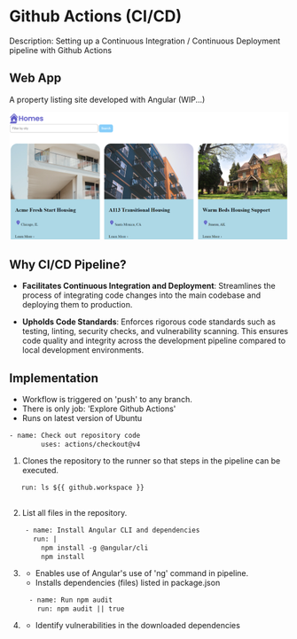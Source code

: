 # Github Actions (CI/CD)
Description: Setting up a Continuous Integration / Continuous Deployment pipeline with Github Actions

## Web App 
A property listing site developed with Angular (WIP...)

![](src/assets/images/app.png)

## Why CI/CD Pipeline?

- **Facilitates Continuous Integration and Deployment**: Streamlines the process of integrating code changes into the main codebase and deploying them to production. 

- **Upholds Code Standards**: Enforces rigorous code standards such as testing, linting, security checks, and vulnerability scanning. This ensures code quality and integrity across the development pipeline compared to local development environments.


## Implementation
- Workflow is triggered on 'push' to any branch. 
- There is only job: 'Explore Github Actions'
- Runs on latest version of Ubuntu

```
- name: Check out repository code
        uses: actions/checkout@v4
```
1) Clones the repository to the runner so that steps in the pipeline can be executed. 

```
   run: ls ${{ github.workspace }}
      
```
2) List all files in the repository.

```
    - name: Install Angular CLI and dependencies
      run: |
        npm install -g @angular/cli
        npm install
```
3) - Enables use of Angular's use of 'ng' command in pipeline.
   - Installs dependencies (files) listed in package.json


```
     - name: Run npm audit
       run: npm audit || true
```
4) - Identify vulnerabilities in the downloaded dependencies













